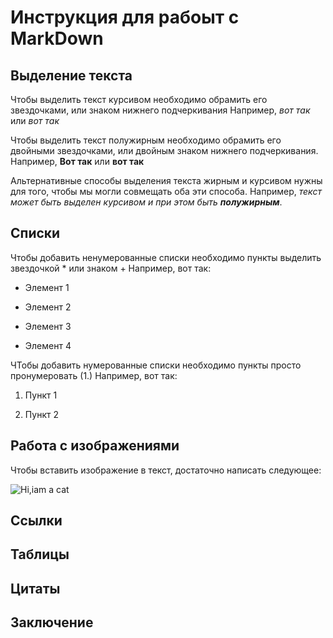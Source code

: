 # Инструкция для рабоыт с MarkDown



## Выделение текста
Чтобы выделить текст курсивом необходимо обрамить его звездочками, или знаком нижнего подчеркивания Например, *вот так* или _вот так_

Чтобы выделить текст полужирным необходимо обрамить его двойными звездочками, или двойным знаком нижнего подчеркивания. Например, **Вот так** или __вот так__

Альтернативные способы выделения текста жирным и курсивом нужны для того, чтобы мы могли совмещать оба эти способа. Например, _текст может быть выделен курсивом и при этом быть **полужирным**_.


## Списки
Чтобы добавить ненумерованные списки необходимо пункты выделить звездочкой * или знаком +
Например, вот так:

* Элемент 1

* Элемент 2

* Элемент 3

+ Элемент 4

ЧТобы добавить нумерованные списки необходимо пункты просто пронумеровать (1.)
Например, вот так:

1. Пункт 1

2. Пункт 2



## Работа с изображениями
Чтобы вставить изображение в текст, достаточно написать следующее:

![Hi,iam a cat](teftelka.jpg)


## Ссылки

## Таблицы

## Цитаты

## Заключение